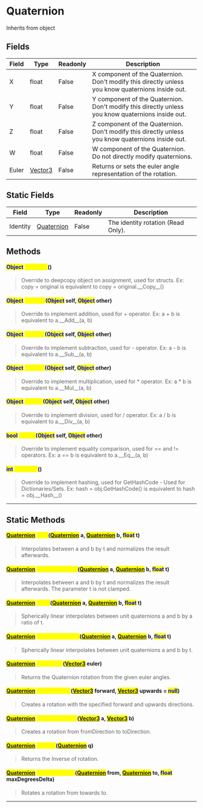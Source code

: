 # Quaternion
Inherits from object
## Fields
|Field|Type|Readonly|Description|
|---|---|---|---|
|X|float|False|X component of the Quaternion. Don't modify this directly unless you know quaternions inside out.|
|Y|float|False|Y component of the Quaternion. Don't modify this directly unless you know quaternions inside out.|
|Z|float|False|Z component of the Quaternion. Don't modify this directly unless you know quaternions inside out.|
|W|float|False|W component of the Quaternion. Do not directly modify quaternions.|
|Euler|[Vector3](../objects/Vector3.md)|False|Returns or sets the euler angle representation of the rotation.|
## Static Fields
|Field|Type|Readonly|Description|
|---|---|---|---|
|Identity|[Quaternion](../objects/Quaternion.md)|False|The identity rotation (Read Only).|
## Methods
#### <mark style="color:blue;">Object</mark> <mark style="color:yellow;">\_\_Copy\_\_</mark>()
> Override to deepcopy object on assignment, used for structs. Ex: copy = original is equivalent to copy = original.\_\_Copy\_\_()

#### <mark style="color:blue;">Object</mark> <mark style="color:yellow;">\_\_Add\_\_</mark>(<mark style="color:blue;">Object</mark> self, <mark style="color:blue;">Object</mark> other)
> Override to implement addition, used for + operator. Ex: a + b is equivalent to a.\_\_Add\_\_(a, b)

#### <mark style="color:blue;">Object</mark> <mark style="color:yellow;">\_\_Sub\_\_</mark>(<mark style="color:blue;">Object</mark> self, <mark style="color:blue;">Object</mark> other)
> Override to implement subtraction, used for - operator. Ex: a - b is equivalent to a.\_\_Sub\_\_(a, b)

#### <mark style="color:blue;">Object</mark> <mark style="color:yellow;">\_\_Mul\_\_</mark>(<mark style="color:blue;">Object</mark> self, <mark style="color:blue;">Object</mark> other)
> Override to implement multiplication, used for * operator. Ex: a * b is equivalent to a.\_\_Mul\_\_(a, b)

#### <mark style="color:blue;">Object</mark> <mark style="color:yellow;">\_\_Div\_\_</mark>(<mark style="color:blue;">Object</mark> self, <mark style="color:blue;">Object</mark> other)
> Override to implement division, used for / operator. Ex: a / b is equivalent to a.\_\_Div\_\_(a, b)

#### <mark style="color:blue;">bool</mark> <mark style="color:yellow;">\_\_Eq\_\_</mark>(<mark style="color:blue;">Object</mark> self, <mark style="color:blue;">Object</mark> other)
> Override to implement equality comparison, used for == and != operators. Ex: a == b is equivalent to a.\_\_Eq\_\_(a, b)

#### <mark style="color:blue;">int</mark> <mark style="color:yellow;">\_\_Hash\_\_</mark>()
> Override to implement hashing, used for GetHashCode - Used for Dictionaries/Sets. Ex: hash = obj.GetHashCode() is equivalent to hash = obj.\_\_Hash\_\_()


---

## Static Methods
#### <mark style="color:blue;">[Quaternion](../objects/Quaternion.md)</mark> <mark style="color:yellow;">Lerp</mark>(<mark style="color:blue;">[Quaternion](../objects/Quaternion.md)</mark> a, <mark style="color:blue;">[Quaternion](../objects/Quaternion.md)</mark> b, <mark style="color:blue;">float</mark> t)
> Interpolates between a and b by t and normalizes the result afterwards.

#### <mark style="color:blue;">[Quaternion](../objects/Quaternion.md)</mark> <mark style="color:yellow;">LerpUnclamped</mark>(<mark style="color:blue;">[Quaternion](../objects/Quaternion.md)</mark> a, <mark style="color:blue;">[Quaternion](../objects/Quaternion.md)</mark> b, <mark style="color:blue;">float</mark> t)
> Interpolates between a and b by t and normalizes the result afterwards. The parameter t is not clamped.

#### <mark style="color:blue;">[Quaternion](../objects/Quaternion.md)</mark> <mark style="color:yellow;">Slerp</mark>(<mark style="color:blue;">[Quaternion](../objects/Quaternion.md)</mark> a, <mark style="color:blue;">[Quaternion](../objects/Quaternion.md)</mark> b, <mark style="color:blue;">float</mark> t)
> Spherically linear interpolates between unit quaternions a and b by a ratio of t.

#### <mark style="color:blue;">[Quaternion](../objects/Quaternion.md)</mark> <mark style="color:yellow;">SlerpUnclamped</mark>(<mark style="color:blue;">[Quaternion](../objects/Quaternion.md)</mark> a, <mark style="color:blue;">[Quaternion](../objects/Quaternion.md)</mark> b, <mark style="color:blue;">float</mark> t)
> Spherically linear interpolates between unit quaternions a and b by t.

#### <mark style="color:blue;">[Quaternion](../objects/Quaternion.md)</mark> <mark style="color:yellow;">FromEuler</mark>(<mark style="color:blue;">[Vector3](../objects/Vector3.md)</mark> euler)
> Returns the Quaternion rotation from the given euler angles.

#### <mark style="color:blue;">[Quaternion](../objects/Quaternion.md)</mark> <mark style="color:yellow;">LookRotation</mark>(<mark style="color:blue;">[Vector3](../objects/Vector3.md)</mark> forward, <mark style="color:blue;">[Vector3](../objects/Vector3.md)</mark> upwards = <mark style="color:blue;">null</mark>)
> Creates a rotation with the specified forward and upwards directions.

#### <mark style="color:blue;">[Quaternion](../objects/Quaternion.md)</mark> <mark style="color:yellow;">FromToRotation</mark>(<mark style="color:blue;">[Vector3](../objects/Vector3.md)</mark> a, <mark style="color:blue;">[Vector3](../objects/Vector3.md)</mark> b)
> Creates a rotation from fromDirection to toDirection.

#### <mark style="color:blue;">[Quaternion](../objects/Quaternion.md)</mark> <mark style="color:yellow;">Inverse</mark>(<mark style="color:blue;">[Quaternion](../objects/Quaternion.md)</mark> q)
> Returns the Inverse of rotation.

#### <mark style="color:blue;">[Quaternion](../objects/Quaternion.md)</mark> <mark style="color:yellow;">RotateTowards</mark>(<mark style="color:blue;">[Quaternion](../objects/Quaternion.md)</mark> from, <mark style="color:blue;">[Quaternion](../objects/Quaternion.md)</mark> to, <mark style="color:blue;">float</mark> maxDegreesDelta)
> Rotates a rotation from towards to.


---

